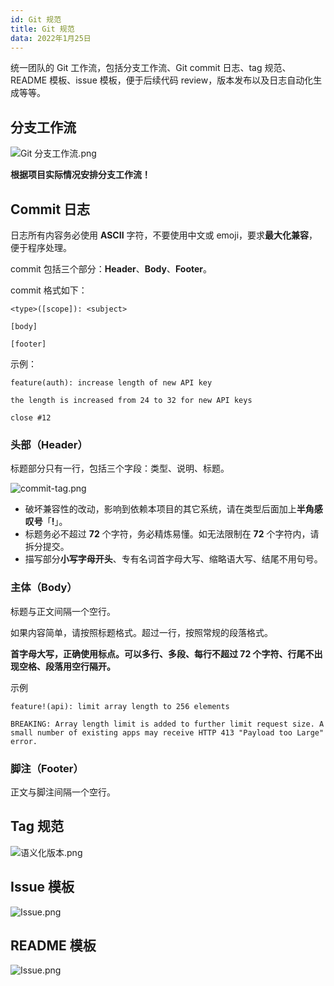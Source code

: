 ```yaml
---
id: Git 规范
title: Git 规范
data: 2022年1月25日
---
```


统一团队的 Git 工作流，包括分支工作流、Git commit 日志、tag 规范、README 模板、issue 模板，便于后续代码 review，版本发布以及日志自动化生成等等。


## 分支工作流

![Git 分支工作流.png](https://static.7wate.com/img/2021/08/24/c5a50e99dde5f.png)

**根据项目实际情况安排分支工作流！**

## Commit 日志

日志所有内容务必使用 **ASCII** 字符，不要使用中文或 emoji，要求**最大化兼容**，便于程序处理。

commit 包括三个部分：**Header**、**Body**、**Footer**。

commit 格式如下：

```
<type>([scope]): <subject>

[body]

[footer]
```

示例：

```
feature(auth): increase length of new API key

the length is increased from 24 to 32 for new API keys

close #12
```

### 头部（Header）

标题部分只有一行，包括三个字段：类型、说明、标题。

![commit-tag.png](https://static.7wate.com/img/2021/08/24/a26a82a44ce2e.png)

- 破坏兼容性的改动，影响到依赖本项目的其它系统，请在类型后面加上**半角感叹号**「**!**」。
- 标题务必不超过 **72** 个字符，务必精炼易懂。如无法限制在 **72** 个字符内，请拆分提交。
- 描写部分**小写字母开头**、专有名词首字母大写、缩略语大写、结尾不用句号。

### 主体（Body）

标题与正文间隔一个空行。

如果内容简单，请按照标题格式。超过一行，按照常规的段落格式。

**首字母大写，正确使用标点。可以多行、多段、每行不超过 72 个字符、行尾不出现空格、段落用空行隔开。**

示例

```
feature!(api): limit array length to 256 elements

BREAKING: Array length limit is added to further limit request size. A
small number of existing apps may receive HTTP 413 "Payload too Large"
error.
```

### 脚注（Footer）

正文与脚注间隔一个空行。

## Tag 规范

![语义化版本.png](https://static.7wate.com/img/2021/08/24/ad4999467e192.png)

## Issue 模板

![Issue.png](https://static.7wate.com/img/2021/08/24/0e572570b1f3f.png)

## README 模板

![Issue.png](https://static.7wate.com/img/2021/08/24/bdbf509e6b414.png)
